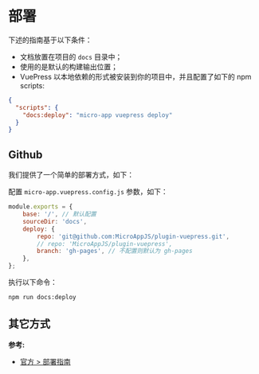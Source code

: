 # 部署

下述的指南基于以下条件：

- 文档放置在项目的 `docs` 目录中；
- 使用的是默认的构建输出位置；
- VuePress 以本地依赖的形式被安装到你的项目中，并且配置了如下的 npm scripts:

``` json
{
  "scripts": {
    "docs:deploy": "micro-app vuepress deploy"
  }
}
```

## Github

我们提供了一个简单的部署方式，如下：

配置 `micro-app.vuepress.config.js` 参数，如下：

```js
module.exports = {
    base: '/', // 默认配置
    sourceDir: 'docs',
    deploy: {
        repo: 'git@github.com:MicroAppJS/plugin-vuepress.git',
        // repo: 'MicroAppJS/plugin-vuepress',
        branch: 'gh-pages', // 不配置则默认为 gh-pages
    },
};
```

执行以下命令：

```sh
npm run docs:deploy
```

## 其它方式

**参考:**

- [官方 > 部署指南](https://vuepress.vuejs.org/zh/guide/deploy.html)
